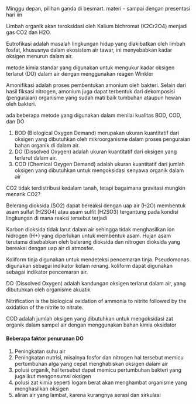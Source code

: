 Minggu depan, pilihan ganda di besmart. materi - sampai dengan presentasi hari iin

Limbah organik akan teroksidasi oleh Kalium bichromat (K2Cr2O4) menjadi gas CO2 dan H2O.

Eutrofikasi adalah masalah lingkungan hidup yang diakibatkan oleh limbah fosfat, khususnya dalam ekosistem air tawar, ini menyebabkan kadar oksigen menurun dalam air. 

metode kimia standar yang digunakan untuk mengukur kadar oksigen terlarut (DO) dalam air dengan menggunakan reagen Winkler

Amonifikasi adalah proses pembentukan amonium oleh bakteri. Selain dari hasil fiksasi nitrogen, amonium juga dapat terbentuk dari dekomposisi (penguraian) organisme yang sudah mati baik tumbuhan ataupun hewan oleh bakteri.

ada beberapa metode yang digunakan dalam menilai kualitas BOD, COD, dan DO

1. BOD (Biological Oxygen Demand) merupakan ukuran kuantitatif dari oksigen yang dibutuhkan oleh mikroorganisme dalam proses penguraian bahan organik di dalam air. 
2. DO (Dissolved Oxygen) adalah ukuran kuantitatif dari oksigen yang terlarut dalam air. 
3. COD (Chemical Oxygen Demand) adalah ukuran kuantitatif dari jumlah oksigen yang dibutuhkan untuk mengoksidasi senyawa organik dalam air

CO2 tidak terdistribusi kedalam tanah, tetapi bagaimana gravitasi mungkin menarik CO2?

Belerang dioksida (SO2) dapat bereaksi dengan uap air (H2O) membentuk asam sulfat (H2SO4) atau asam sulfit (H2SO3) tergantung pada kondisi lingkungan di mana reaksi tersebut terjadi

Karbon dioksida tidak larut dalam air sehingga tidak menghasilkan ion hidrogen (H+) yang diperlukan untuk membentuk asam. Hujan asam terutama disebabkan oleh belerang dioksida dan nitrogen dioksida yang bereaksi dengan uap air di atmosfer.

Koliform tinja digunakan untuk mendeteksi pencemaran tinja. Pseudomonas digunakan sebagai indikator kolam renang. koliform dapat digunakan sebagai indikator pencemaran air.

DO (Dissolved Oxygen) adalah kandungan oksigen terlarut dalam air, yang dibutuhkan oleh organisme akuatik

Nitrification is the biological oxidation of ammonia to nitrite followed by the oxidation of the nitrite to nitrate.

COD adalah jumlah oksigen yang dibutuhkan untuk mengoksidasi zat organik dalam sampel air dengan menggunakan bahan kimia oksidator 

#### Beberapa faktor penurunan DO
1. Peningkatan suhu air
2. Peningkatan nutrisi, misalnya fosfor dan nitrogen hal tersebut memicu pertumbuhan alga yang cepat menghabiskan oksigen dalam air
3. polusi organik, hal tersebut dapat memicu pertumbuhan bakteri yang juga ikut mengonsumsi oksigen
4. polusi zat kimia seperti logam berat akan menghambat organisme yang menghasilkan oksigen 
5. aliran air yang lambat, karena kurangnya aerasi dan sirkulasi

